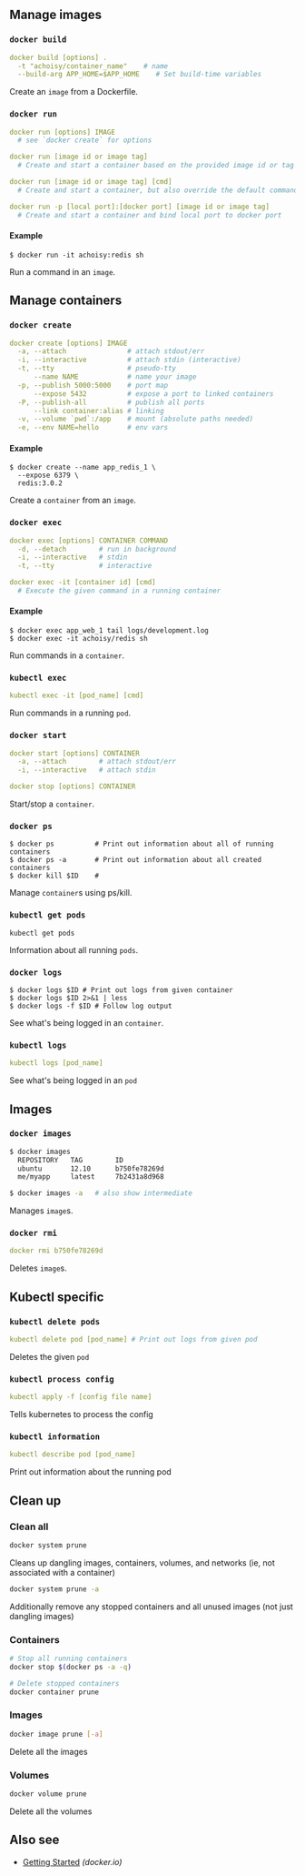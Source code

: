 
Manage images
-------------

### `docker build`

```yml
docker build [options] .
  -t "achoisy/container_name"    # name
  --build-arg APP_HOME=$APP_HOME    # Set build-time variables
```

Create an `image` from a Dockerfile.


### `docker run`

```yml
docker run [options] IMAGE
  # see `docker create` for options
```
```yml
docker run [image id or image tag]
  # Create and start a container based on the provided image id or tag
```
```yml
docker run [image id or image tag] [cmd]
  # Create and start a container, but also override the default command
```
```yml
docker run -p [local port]:[docker port] [image id or image tag]
  # Create and start a container and bind local port to docker port
```

#### Example

```
$ docker run -it achoisy:redis sh
```
Run a command in an `image`.

Manage containers
-----------------

### `docker create`

```yml
docker create [options] IMAGE
  -a, --attach               # attach stdout/err
  -i, --interactive          # attach stdin (interactive)
  -t, --tty                  # pseudo-tty
      --name NAME            # name your image
  -p, --publish 5000:5000    # port map
      --expose 5432          # expose a port to linked containers
  -P, --publish-all          # publish all ports
      --link container:alias # linking
  -v, --volume `pwd`:/app    # mount (absolute paths needed)
  -e, --env NAME=hello       # env vars
```

#### Example

```
$ docker create --name app_redis_1 \
  --expose 6379 \
  redis:3.0.2
```
Create a `container` from an `image`.

### `docker exec`

```yml
docker exec [options] CONTAINER COMMAND
  -d, --detach        # run in background
  -i, --interactive   # stdin
  -t, --tty           # interactive
```
```yml
docker exec -it [container id] [cmd]
  # Execute the given command in a running container
```

#### Example

```
$ docker exec app_web_1 tail logs/development.log
$ docker exec -it achoisy/redis sh
```

Run commands in a `container`.

### `kubectl exec`

```yml
kubectl exec -it [pod_name] [cmd]
```

Run commands in a running `pod`.

### `docker start`

```yml
docker start [options] CONTAINER
  -a, --attach        # attach stdout/err
  -i, --interactive   # attach stdin

docker stop [options] CONTAINER
```

Start/stop a `container`.


### `docker ps`

```
$ docker ps          # Print out information about all of running containers
$ docker ps -a       # Print out information about all created containers
$ docker kill $ID    # 
```
Manage `container`s using ps/kill.

### `kubectl get pods`

```
kubectl get pods
```

Information about all running `pods`.


### `docker logs`

```
$ docker logs $ID # Print out logs from given container
$ docker logs $ID 2>&1 | less
$ docker logs -f $ID # Follow log output
```

See what's being logged in an `container`.

### `kubectl logs`

```yml
kubectl logs [pod_name] 
```
See what's being logged in an `pod`

Images
------

### `docker images`

```sh
$ docker images
  REPOSITORY   TAG        ID
  ubuntu       12.10      b750fe78269d
  me/myapp     latest     7b2431a8d968
```

```sh
$ docker images -a   # also show intermediate
```

Manages `image`s.

### `docker rmi`

```yml
docker rmi b750fe78269d
```

Deletes `image`s.

Kubectl specific
----------------

### `kubectl delete pods`

```yml
kubectl delete pod [pod_name] # Print out logs from given pod
```
Deletes the given `pod`

### `kubectl process config`

```yml
kubectl apply -f [config file name]
```
Tells kubernetes to process the config

### `kubectl information`

```yml
kubectl describe pod [pod_name]
```
Print out information about the running pod

## Clean up

### Clean all

```sh
docker system prune
```

Cleans up dangling images, containers, volumes, and networks (ie, not associated with a container)

```sh
docker system prune -a
```

Additionally remove any stopped containers and all unused images (not just dangling images)

### Containers

```sh
# Stop all running containers
docker stop $(docker ps -a -q)

# Delete stopped containers
docker container prune
```

### Images

```sh
docker image prune [-a]
```

Delete all the images

### Volumes

```sh
docker volume prune
```

Delete all the volumes

Also see
--------

 * [Getting Started](http://www.docker.io/gettingstarted/) _(docker.io)_
